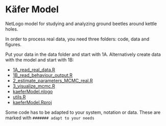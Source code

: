 # Käfer Model

NetLogo model for studying and analyzing ground beetles around kettle holes.

In order to process real data, you need three folders: code, data and figures.

Put your data in the data folder and start with 1A.
Alternatively create data with the model and start with 1B:

* [1A_read_real_data.R](code/1A_read_real_data.R)
* [1B_read_behaviour_output.R](code/1B_read_behaviour_output.R)
* [2_estimate_parameters_MCMC_real.R](code/2_estimate_parameters_MCMC_real.R)
* [3_visualize_mcmc.R](code/3_visualize_mcmc.R)
* [kaeferModel.nlogo](code/kaeferModel.nlogo)
* [utils.R](code/utils.R)
* [kaeferModel.Rproj](code/kaeferModel.Rproj)

Some code has to be adapted to your system, notation or data. These are marked with `####### adapt to your needs`
